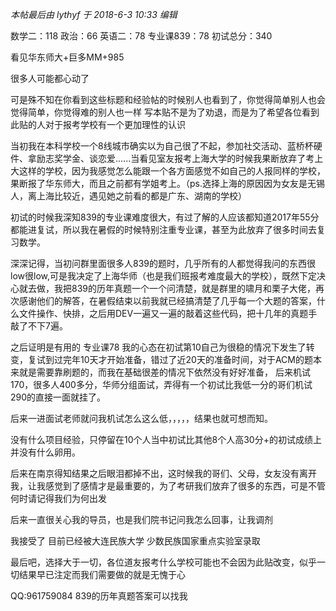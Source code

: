 *本帖最后由 lythyf 于 2018-6-3 10:33 编辑* 

数学二：118  政治：66   英语二：78    专业课839：78     初试总分：340  

看见华东师大+巨多MM+985 

很多人可能都心动了 

可是殊不知在你看到这些标题和经验帖的时候别人也看到了，你觉得简单别人也会觉得简单，你觉得难的别人也一样 写本贴不是为了劝退，而是为了希望各位看到此贴的人对于报考学校有一个更加理性的认识 

当初我在本科学校一个8线城市确实以为自己很了不起，参加社交活动、蓝桥杯硬件、拿励志奖学金、谈恋爱......当看见室友报考上海大学的时候我果断放弃了考上大这样的学校，因为我感觉怎么能跟一个各方面感觉不如自己的人报同样的学校，果断报了华东师大，而且之前都有学姐考上。（ps.选择上海的原因因为女友是无锡人，离上海比较近，遇见她之前看的都是广东、湖南的学校） 

初试的时候我深知839的专业课难度很大，有过了解的人应该都知道2017年55分都能进复试，所以我在暑假的时候特别注重专业课，甚至为此放弃了很多时间去复习数学。

深深记得，当初问群里面很多人839的题时，几乎所有的人都觉得我问的东西很low很low,可是我决定了上海华师（也是我们班报考难度最大的学校），既然下定决心就去做，我把839的历年真题一个一个问清楚，就是群里的啸月和栗子大佬，再次感谢他们的解答，在暑假结束以前我就已经搞清楚了几乎每一个大题的答案，什么文件操作、快排，之后用DEV一遍又一遍的敲着这些代码，把十几年的真题手敲了不下7遍。 

之后证明是有用的 专业课78  我的心态在初试第10自己为很稳的情况下发生了转变，复试到过完年10天才开始准备，错过了近20天的准备时间，对于ACM的题本来就是需要靠刷题的，而我在基础很差的情况下依然没有好好准备， 后来机试170，很多人400多分，华师分组面试，弄得有一个初试比我低一分的哥们机试290的直接一面就挂了。

后来一进面试老师就问我机试怎么这么低，，，，，结果也就可想而知。

没有什么项目经验，只停留在10个人当中初试比其他8个人高30分+的初试成绩上并没有什么卵用。 

后来在南京得知结果之后眼泪都掉不出，这时候我的哥们、父母，女友没有离开我，让我感觉到了感情才是最重要的，为了考研我们放弃了很多的东西，可是不管何时请记得我们为何出发 

后来一直很关心我的导员，也是我们院书记问我怎么回事，让我调剂

 我接受了 目前已经被大连民族大学 少数民族国家重点实验室录取 

最后吧，选择大于一切，各位道友报考什么学校可能也不会因为此贴改变，似乎一切结果早已注定而我们需要做的就是无愧于心 

QQ:961759084 839的历年真题答案可以找我 